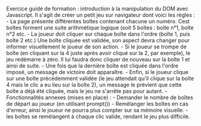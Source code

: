 Exercice guidé de formation : introduction à la manipulation du DOM avec Javascript.
  Il s'agit de créer un petit jeu sur navigateur dont voici les règles :
    - La page présente différentes boîtes contenant chacune un numéro. Cest boîtes forment une suite arithmétique logique (soit 5 boîtes : boîte n°1, boîte n°2 etc.
    - La joueur doit cliquer sur chaque boîte dans l'ordre (boîte 1, puis boîte 2 etc.) Une boîte cliquée est validée, son aspect devra changer pour informer visuellement le joueur de son action. 
    - Si le joueur se trompe de boîte (en cliquant sur la 4 juste après avoir cliqué sur la 2, par exemple), le jeu redémarre à zéro. Il lui faudra donc cliquer de nouveau sur la boîte 1 et ainsi de suite. 
    - Une fois que la dernière boîte est cliquée dans l'ordre imposé, un message de victoire doit apparaître. 
    - Enfin, si le joueur clique sur une boîte précédemment validée (le jeu attendait qu'il clique sur la boîte 4 mais le clic a eu lieu sur la boîte 2), un message le prévient que cette boîte a déjà été cliquée, mais le jeu ne s'arrête pas pour autant.
    - Fonctionnalités annexes (mises en place) :
      - Demander le nombre de boîtes de départ au joueur (en utilisant prompt())
      - Remélanger les boîtes en cas d'erreur, ainsi le joueur ne pourra plus compter sur sa mémoire visuelle.
      - les boîtes se remélangent à chaque clic valide, rendant le jeu plus difficile. 
  
